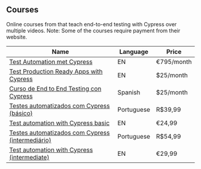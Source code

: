 ## Courses

Online courses from that teach end-to-end testing with Cypress over multiple videos. Note: Some of the courses require payment from their website.

| Name | Language | Price |
|---   |---       |---    |
| [Test Automation met Cypress](https://training.xebia.com/quality-test-automation/test-automation-using-cypress) | EN | €795/month |
| [Test Production Ready Apps with Cypress](https://egghead.io/courses/test-production-ready-apps-with-cypress) | EN | $25/month  |
| [Curso de End to End Testing con Cypress](https://platzi.com/cursos/testing-cypress/) | Spanish | $25/month |
| [Testes automatizados com Cypress (básico)](https://www.udemy.com/course/testes-automatizados-com-cypress-basico/) | Portuguese | R$39,99 |
| [Test automation with Cypress basic](https://www.udemy.com/course/test-automation-with-cypress-basic/) | EN | €24,99 |
| [Testes automatizados com Cypress (intermediário)](https://www.udemy.com/course/testes-automatizados-com-cypress-intermediario/) | Portuguese | R$54,99 |
| [Test automation with Cypress (intermediate)](https://www.udemy.com/course/test-automation-with-cypress-intermediate/) | EN | €29,99 |
